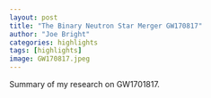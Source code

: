 ```yaml
---
layout: post
title: "The Binary Neutron Star Merger GW170817"
author: "Joe Bright"
categories: highlights
tags: [highlights]
image: GW170817.jpeg
---
```


Summary of my research on GW1701817.
